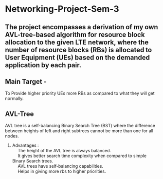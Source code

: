 # **Networking-Project-Sem-3**
## The project encompasses a derivation of my own AVL-tree-based algorithm for resource block allocation to the given LTE network, where the number of resource blocks (RBs) is allocated to User Equipment (UEs) based on the demanded application by each pair.
## Main Target - 
To Provide higher priority UEs more
RBs as compared to what they will get normally.
## AVL-Tree
AVL tree is a self-balancing Binary Search Tree (BST)
where the difference between heights of left and right subtrees
cannot be more than one for all nodes.
1) Advantages :<br>
  &emsp; The height of the AVL tree is always balanced.<br>
  &emsp; It gives better search time complexity when compared to
simple Binary Search trees.<br> 
  &emsp; AVL trees have self-balancing capabilities.<br>
  &emsp; Helps in giving more rbs to higher priorities.<br>
